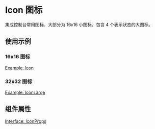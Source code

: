 # Icon 图标

集成控制台常用图标，大部分为 16x16 小图标，包含 4 个表示状态的大图标。

## 使用示例

### 16x16 图标

[Example: Icon](./_example/IconExample.jsx)

### 32x32 图标

[Example: IconLarge](./_example/IconLargeExample.jsx)

## 组件属性

[Interface: IconProps](./Icon.tsx)
